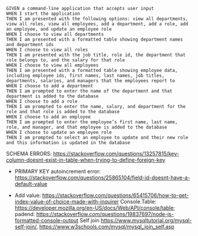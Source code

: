 ```
GIVEN a command-line application that accepts user input
WHEN I start the application
THEN I am presented with the following options: view all departments, view all roles, view all employees, add a department, add a role, add an employee, and update an employee role
WHEN I choose to view all departments
THEN I am presented with a formatted table showing department names and department ids
WHEN I choose to view all roles
THEN I am presented with the job title, role id, the department that role belongs to, and the salary for that role
WHEN I choose to view all employees
THEN I am presented with a formatted table showing employee data, including employee ids, first names, last names, job titles, departments, salaries, and managers that the employees report to
WHEN I choose to add a department
THEN I am prompted to enter the name of the department and that department is added to the database
WHEN I choose to add a role
THEN I am prompted to enter the name, salary, and department for the role and that role is added to the database
WHEN I choose to add an employee
THEN I am prompted to enter the employee’s first name, last name, role, and manager, and that employee is added to the database
WHEN I choose to update an employee role
THEN I am prompted to select an employee to update and their new role and this information is updated in the database
```

SCHEMA ERRORS:
https://stackoverflow.com/questions/13257815/key-column-doesnt-exist-in-table-when-trying-to-define-foreign-key
* PRIMARY KEY autoincrement error: https://stackoverflow.com/questions/25865104/field-id-doesnt-have-a-default-value

* Add value: https://stackoverflow.com/questions/65415706/how-to-get-index-value-of-choice-made-with-inquirer
Console.Table: https://developer.mozilla.org/en-US/docs/Web/API/console/table;
padend: https://stackoverflow.com/questions/19837697/node-js-formatted-console-output
Self join https://www.mysqltutorial.org/mysql-self-join/, https://www.w3schools.com/mysql/mysql_join_self.asp